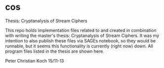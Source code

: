 cos
===

Thesis: Cryptanalysis of Stream Ciphers


This repo holds implementation files related to and created in combination with writing the master's thesis: Cryptanalysis of Stream Ciphers.
It was my intention to also publish these files via SAGEs notebook, so they would be runnable, but it seems this
functionality is currently (right now) down. All program files listed in the thesis are shown here.

Peter Christian Koch
15/11-13

